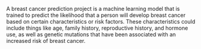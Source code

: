 A breast cancer prediction project is a machine learning model that is trained to predict the likelihood that a person will develop breast cancer based on certain characteristics or risk factors. These characteristics could include things like age, family history, reproductive history, and hormone use, as well as genetic mutations that have been associated with an increased risk of breast cancer.
